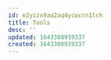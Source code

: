 ```yaml
---
id: e2yizx9aa2aq4ycwccn1lch
title: Tools
desc: ''
updated: 1643308919337
created: 1643308919337
---
```


